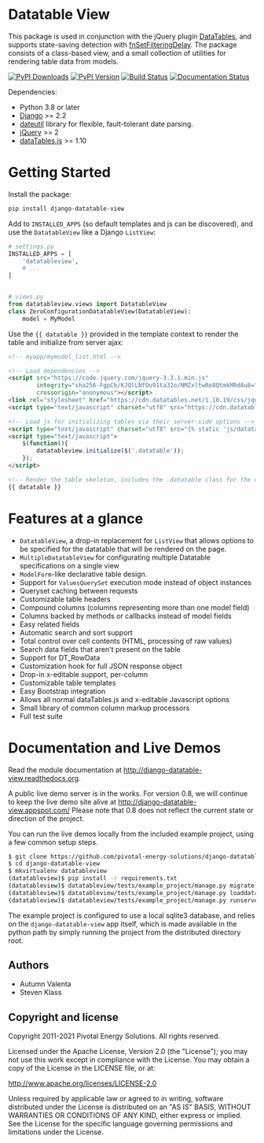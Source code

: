 # Datatable View

This package is used in conjunction with the jQuery plugin [DataTables](http://datatables.net/), and supports state-saving detection with [fnSetFilteringDelay](http://datatables.net/plug-ins/api).  The package consists of a class-based view, and a small collection of utilities for rendering table data from models.

[![PyPI Downloads][pypi-dl-image]][pypi-dl-link]
[![PyPI Version][pypi-v-image]][pypi-v-link]
[![Build Status][travis-image]][travis-link]
[![Documentation Status][rtfd-image]][rtfd-link]

[pypi-dl-link]: https://pypi.python.org/pypi/django-datatable-view
[pypi-dl-image]: https://img.shields.io/pypi/dm/django-datatable-view.png
[pypi-v-link]: https://pypi.python.org/pypi/django-datatable-view
[pypi-v-image]: https://img.shields.io/pypi/v/django-datatable-view.png
[travis-link]: https://travis-ci.org/pivotal-energy-solutions/django-datatable-view
[travis-image]: https://travis-ci.org/pivotal-energy-solutions/django-datatable-view.svg?branch=traviscl
[rtfd-link]: http://django-datatable-view.readthedocs.org/en/latest/?badge=latest
[rtfd-image]: https://readthedocs.org/projects/django-datatable-view/badge/?version=latest

Dependencies:

* Python 3.8 or later
* [Django](http://www.djangoproject.com/) >= 2.2
* [dateutil](http://labix.org/python-dateutil) library for flexible, fault-tolerant date parsing.
* [jQuery](https://jquery.com/) >= 2
* [dataTables.js](https://datatables.net/) >= 1.10

# Getting Started

Install the package:

```bash
pip install django-datatable-view
```

Add to ``INSTALLED_APPS`` (so default templates and js can be discovered), and use the ``DatatableView`` like a Django ``ListView``:

```python
# settings.py
INSTALLED_APPS = [
    'datatableview',
    # ...
]


# views.py
from datatableview.views import DatatableView
class ZeroConfigurationDatatableView(DatatableView):
    model = MyModel
```

Use the ``{{ datatable }}`` provided in the template context to render the table and initialize from server ajax:

```html
<!-- myapp/mymodel_list.html -->

<!-- Load dependencies -->
<script src="https://code.jquery.com/jquery-3.3.1.min.js"
        integrity="sha256-FgpCb/KJQlLNfOu91ta32o/NMZxltwRo8QtmkMRdAu8="
        crossorigin="anonymous"></script>
<link rel="stylesheet" href="https://cdn.datatables.net/1.10.19/css/jquery.dataTables.min.css">
<script type="text/javascript" charset="utf8" src="https://cdn.datatables.net/1.10.19/js/jquery.dataTables.min.js"></script>

<!-- Load js for initializing tables via their server-side options -->
<script type="text/javascript" charset="utf8" src="{% static 'js/datatableview.js' %}"></script>
<script type="text/javascript">
    $(function(){
        datatableview.initialize($('.datatable'));
    });
</script>

<!-- Render the table skeleton, includes the .datatable class for the on-ready initializer. -->
{{ datatable }}
```

# Features at a glance

* ``DatatableView``, a drop-in replacement for ``ListView`` that allows options to be specified for the datatable that will be rendered on the page.
* ``MultipleDatatableView`` for configurating multiple Datatable specifications on a single view
* ``ModelForm``-like declarative table design.
* Support for ``ValuesQuerySet`` execution mode instead of object instances
* Queryset caching between requests
* Customizable table headers
* Compound columns (columns representing more than one model field)
* Columns backed by methods or callbacks instead of model fields
* Easy related fields
* Automatic search and sort support
* Total control over cell contents (HTML, processing of raw values)
* Search data fields that aren't present on the table
* Support for DT_RowData
* Customization hook for full JSON response object
* Drop-in x-editable support, per-column
* Customizable table templates
* Easy Bootstrap integration
* Allows all normal dataTables.js and x-editable Javascript options
* Small library of common column markup processors
* Full test suite

# Documentation and Live Demos
Read the module documentation at http://django-datatable-view.readthedocs.org.

A public live demo server is in the works.  For version 0.8, we will continue to keep the live demo site alive at http://django-datatable-view.appspot.com/  Please note that 0.8 does not reflect the current state or direction of the project.

You can run the live demos locally from the included example project, using a few common setup steps.

```bash
$ git clone https://github.com/pivotal-energy-solutions/django-datatable-view.git
$ cd django-datatable-view
$ mkvirtualenv datatableview
(datatableview)$ pip install -r requirements.txt
(datatableview)$ datatableview/tests/example_project/manage.py migrate
(datatableview)$ datatableview/tests/example_project/manage.py loaddata initial_data
(datatableview)$ datatableview/tests/example_project/manage.py runserver
```

The example project is configured to use a local sqlite3 database, and relies on the ``django-datatable-view`` app itself, which is made available in the python path by simply running the project from the distributed directory root.


## Authors

* Autumn Valenta
* Steven Klass


## Copyright and license

Copyright 2011-2021 Pivotal Energy Solutions.  All rights reserved.

Licensed under the Apache License, Version 2.0 (the "License");
you may not use this work except in compliance with the License.
You may obtain a copy of the License in the LICENSE file, or at:

   http://www.apache.org/licenses/LICENSE-2.0

Unless required by applicable law or agreed to in writing, software
distributed under the License is distributed on an "AS IS" BASIS,
WITHOUT WARRANTIES OR CONDITIONS OF ANY KIND, either express or implied.
See the License for the specific language governing permissions and
limitations under the License.
